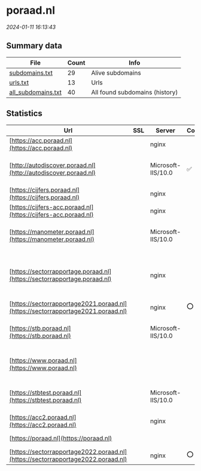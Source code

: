 # poraad.nl
*2024-01-11 16:13:43*
## Summary data


| File       | Count | Info |
|------------|-------|------|
|[subdomains.txt](/data/poraad.nl/subdomains.txt)|29|Alive subdomains|
|[urls.txt](/data/poraad.nl/urls.txt)|13|Urls|
|[all_subdomains.txt](/data/poraad.nl/all_subdomains.txt)|40|All found subdomains (history)|


## Statistics


| Url | SSL | Server | Cookie | HSTS | CSP | XFO | XXP | RP | Tech |Title |
|------------|-------|------|------|------|------|------|------|------|------|------|
|[https://acc.poraad.nl](https://acc.poraad.nl)| |nginx| | | | | | :white_check_mark: |Basic Nginx|401 Authorizatio...|
|[http://autodiscover.poraad.nl](http://autodiscover.poraad.nl)| |Microsoft-IIS/10.0|:white_check_mark: |:white_check_mark: | | :white_check_mark: | :white_check_mark: | :white_check_mark: |IIS:10.0 Microsoft ASP.NET Windows Server||
|[https://cijfers.poraad.nl](https://cijfers.poraad.nl)| |nginx| |:white_check_mark: | | :white_check_mark: | | :white_check_mark: |HSTS Nginx|Mendix|
|[https://cijfers-acc.poraad.nl](https://cijfers-acc.poraad.nl)| |nginx| |:white_check_mark: | | :white_check_mark: | | :white_check_mark: |HSTS Nginx|403 Forbidden|
|[https://manometer.poraad.nl](https://manometer.poraad.nl)| |Microsoft-IIS/10.0| | | | | | :white_check_mark: |IIS:10.0 Microsoft ASP.NET Windows Server||
|[https://sectorrapportage.poraad.nl](https://sectorrapportage.poraad.nl)| |nginx| | | | | | :white_check_mark: |Cloudways Divi:4.21.0 MySQL Nginx PHP WordPress:6.4.2 Yoast SEO:21.5|Sectorrapportage...|
|[https://sectorrapportage2021.poraad.nl](https://sectorrapportage2021.poraad.nl)| |nginx|:o: | | | | | :white_check_mark: |Nginx|Home - povoraad|
|[https://stb.poraad.nl](https://stb.poraad.nl)| |Microsoft-IIS/10.0| | | | | | :white_check_mark: |IIS:10.0 Microsoft ASP.NET Windows Server||
|[https://www.poraad.nl](https://www.poraad.nl)| || |:white_check_mark: | | :white_check_mark: | | :white_check_mark: |Drupal:10 Google Tag Manager HSTS PHP|Home | PO-Raad|
|[https://stbtest.poraad.nl](https://stbtest.poraad.nl)| |Microsoft-IIS/10.0| | | | | | :white_check_mark: |IIS:10.0 Microsoft ASP.NET Windows Server||
|[https://acc2.poraad.nl](https://acc2.poraad.nl)| |nginx| | | | | | :white_check_mark: |Basic Nginx|401 Authorizatio...|
|[https://poraad.nl](https://poraad.nl)| || |:white_check_mark: | | :white_check_mark: | | :white_check_mark: ||308 Permanent Re...|
|[https://sectorrapportage2022.poraad.nl](https://sectorrapportage2022.poraad.nl)| |nginx|:o: | | | | | :white_check_mark: |Alpine.js Nginx|Sectorrapportage...|